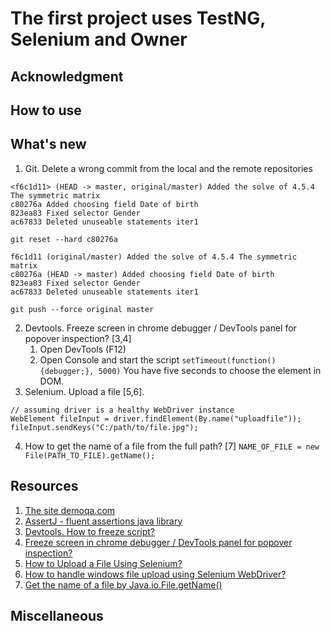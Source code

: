 # The first project uses TestNG, Selenium and Owner

## Acknowledgment

## How to use

## What's new
1. Git. Delete a wrong commit from the local and the remote repositories
```
<f6c1d11> (HEAD -> master, original/master) Added the solve of 4.5.4 The symmetric matrix
c80276a Added choosing field Date of birth
823ea83 Fixed selector Gender
ac67833 Deleted unuseable statements iter1
```
   `git reset --hard c80276a`
```
f6c1d11 (original/master) Added the solve of 4.5.4 The symmetric matrix
c80276a (HEAD -> master) Added choosing field Date of birth
823ea83 Fixed selector Gender
ac67833 Deleted unuseable statements iter1
```
   `git push --force original master`

2. Devtools. Freeze screen in chrome debugger / DevTools panel for popover inspection? [3,4]
   1. Open DevTools (F12)
   2. Open Console and start the script
      `setTimeout(function(){debugger;}, 5000)`
      You have five seconds to choose the element in DOM.
3. Selenium. Upload a file [5,6].
```
// assuming driver is a healthy WebDriver instance
WebElement fileInput = driver.findElement(By.name("uploadfile"));
fileInput.sendKeys("C:/path/to/file.jpg");
```

4. How to get the name of a file from the full path? [7]
`NAME_OF_FILE = new File(PATH_TO_FILE).getName();`

## Resources
1. [The site demoqa.com](https://demoqa.com/)
2. [AssertJ - fluent assertions java library](https://assertj.github.io/doc/)
3. [Devtools. How to freeze script?](https://qastack.ru/programming/17931571/freeze-screen-in-chrome-debugger-devtools-panel-for-popover-inspection)
4. [Freeze screen in chrome debugger / DevTools panel for popover inspection?](https://stackoverflow.com/questions/17931571/freeze-screen-in-chrome-debugger-devtools-panel-for-popover-inspection/23096743#23096743)
5. [How to Upload a File Using Selenium?](https://www.browserstack.com/guide/file-upload-in-selenium)
6. [How to handle windows file upload using Selenium WebDriver?](https://stackoverflow.com/questions/11256732/how-to-handle-windows-file-upload-using-selenium-webdriver)
7. [Get the name of a file by Java.io.File.getName()](https://www.tutorialspoint.com/java/io/file_getname.htm)

## Miscellaneous
